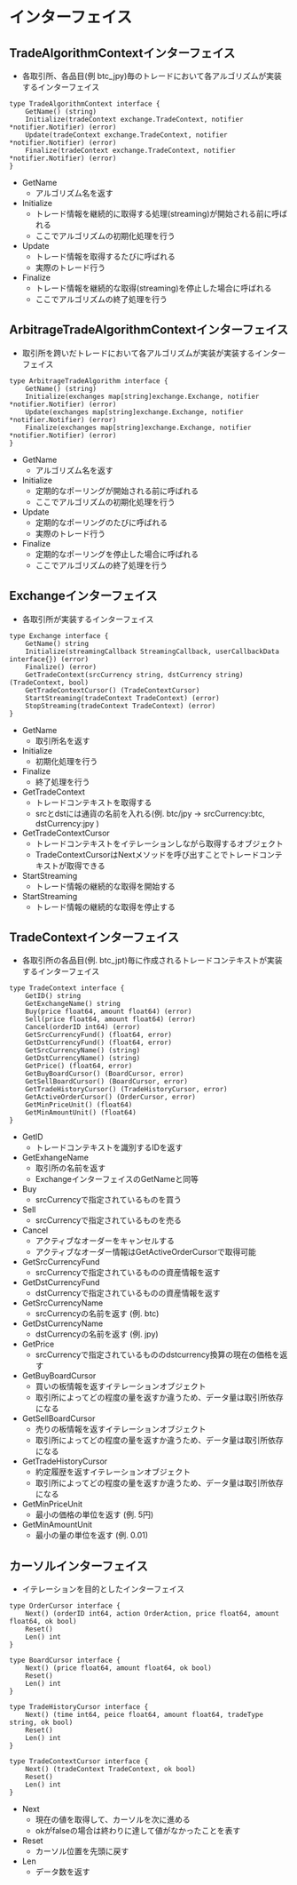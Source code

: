 # インターフェイス


## TradeAlgorithmContextインターフェイス

- 各取引所、各品目(例 btc_jpy)毎のトレードにおいて各アルゴリズムが実装するインターフェイス
  
```
type TradeAlgorithmContext interface {
	GetName() (string)
	Initialize(tradeContext exchange.TradeContext, notifier *notifier.Notifier) (error)
	Update(tradeContext exchange.TradeContext, notifier *notifier.Notifier) (error)
	Finalize(tradeContext exchange.TradeContext, notifier *notifier.Notifier) (error)
}
```

- GetName
  - アルゴリズム名を返す
- Initialize
  - トレード情報を継続的に取得する処理(streaming)が開始される前に呼ばれる
  - ここでアルゴリズムの初期化処理を行う
- Update
  - トレード情報を取得するたびに呼ばれる
  - 実際のトレード行う
- Finalize
  - トレード情報を継続的な取得(streaming)を停止した場合に呼ばれる
  - ここでアルゴリズムの終了処理を行う
  

## ArbitrageTradeAlgorithmContextインターフェイス
 
- 取引所を跨いだトレードにおいて各アルゴリズムが実装が実装するインターフェイス

```
type ArbitrageTradeAlgorithm interface {
	GetName() (string)
	Initialize(exchanges map[string]exchange.Exchange, notifier *notifier.Notifier) (error)
	Update(exchanges map[string]exchange.Exchange, notifier *notifier.Notifier) (error)
	Finalize(exchanges map[string]exchange.Exchange, notifier *notifier.Notifier) (error)
}
```

- GetName
  - アルゴリズム名を返す
- Initialize
  - 定期的なポーリングが開始される前に呼ばれる
  - ここでアルゴリズムの初期化処理を行う
- Update
  - 定期的なポーリングのたびに呼ばれる
  - 実際のトレード行う
- Finalize
  - 定期的なポーリングを停止した場合に呼ばれる
  - ここでアルゴリズムの終了処理を行う
  
## Exchangeインターフェイス
  
- 各取引所が実装するインターフェイス
  
```
type Exchange interface {
	GetName() string
	Initialize(streamingCallback StreamingCallback, userCallbackData interface{}) (error)
	Finalize() (error)
	GetTradeContext(srcCurrency string, dstCurrency string) (TradeContext, bool)
	GetTradeContextCursor() (TradeContextCursor)
	StartStreaming(tradeContext TradeContext) (error)
	StopStreaming(tradeContext TradeContext) (error)
}
```

- GetName
  - 取引所名を返す
- Initialize
  - 初期化処理を行う
- Finalize
  - 終了処理を行う
- GetTradeContext
  - トレードコンテキストを取得する
  - srcとdstには通貨の名前を入れる(例. btc/jpy -> srcCurrency:btc, dstCurrency:jpy )
- GetTradeContextCursor
  - トレードコンテキストをイテレーションしながら取得するオブジェクト
  - TradeContextCursorはNextメソッドを呼び出すことでトレードコンテキストが取得できる
- StartStreaming
  - トレード情報の継続的な取得を開始する
- StartStreaming
  - トレード情報の継続的な取得を停止する

## TradeContextインターフェイス
  
- 各取引所の各品目(例. btc_jpt)毎に作成されるトレードコンテキストが実装するインターフェイス

```
type TradeContext interface {
	GetID() string
	GetExchangeName() string
	Buy(price float64, amount float64) (error)
	Sell(price float64, amount float64) (error)
	Cancel(orderID int64) (error)
	GetSrcCurrencyFund() (float64, error)
	GetDstCurrencyFund() (float64, error)
	GetSrcCurrencyName() (string)
	GetDstCurrencyName() (string)
	GetPrice() (float64, error)
	GetBuyBoardCursor() (BoardCursor, error)
	GetSellBoardCursor() (BoardCursor, error)
	GetTradeHistoryCursor() (TradeHistoryCursor, error)
	GetActiveOrderCursor() (OrderCursor, error)
	GetMinPriceUnit() (float64)
	GetMinAmountUnit() (float64)
}
```

- GetID
  - トレードコンテキストを識別するIDを返す
- GetExhangeName
  - 取引所の名前を返す
  - ExchangeインターフェイスのGetNameと同等
- Buy
  - srcCurrencyで指定されているものを買う
- Sell
  - srcCurrencyで指定されているものを売る
- Cancel
  - アクティブなオーダーをキャンセルする
  - アクティブなオーダー情報はGetActiveOrderCursorで取得可能
- GetSrcCurrencyFund
  - srcCurrencyで指定されているものの資産情報を返す
- GetDstCurrencyFund
  - dstCurrencyで指定されているものの資産情報を返す
- GetSrcCurrencyName
  - srcCurrencyの名前を返す (例. btc)
- GetDstCurrencyName
  - dstCurrencyの名前を返す (例. jpy)
- GetPrice
  - srcCurrencyで指定されているもののdstcurrency換算の現在の価格を返す
- GetBuyBoardCursor
  - 買いの板情報を返すイテレーションオブジェクト
  - 取引所によってどの程度の量を返すか違うため、データ量は取引所依存になる
- GetSellBoardCursor
  - 売りの板情報を返すイテレーションオブジェクト
  - 取引所によってどの程度の量を返すか違うため、データ量は取引所依存になる
- GetTradeHistoryCursor
  - 約定履歴を返すイテレーションオブジェクト
  - 取引所によってどの程度の量を返すか違うため、データ量は取引所依存になる
- GetMinPriceUnit
  - 最小の価格の単位を返す (例. 5円)
- GetMinAmountUnit
  - 最小の量の単位を返す (例. 0.01)
  
  
## カーソルインターフェイス
  - イテレーションを目的としたインターフェイス

```
type OrderCursor interface {
	Next() (orderID int64, action OrderAction, price float64, amount float64, ok bool)
	Reset()
	Len() int
}
```

```
type BoardCursor interface {
	Next() (price float64, amount float64, ok bool)
	Reset()
	Len() int
}
```

```
type TradeHistoryCursor interface {
	Next() (time int64, peice float64, amount float64, tradeType string, ok bool)
	Reset()
	Len() int
}
```

```
type TradeContextCursor interface {
	Next() (tradeContext TradeContext, ok bool)
	Reset()
	Len() int
}
```

- Next
  - 現在の値を取得して、カーソルを次に進める
  - okがfalseの場合は終わりに達して値がなかったことを表す
- Reset
  - カーソル位置を先頭に戻す
- Len
  - データ数を返す
